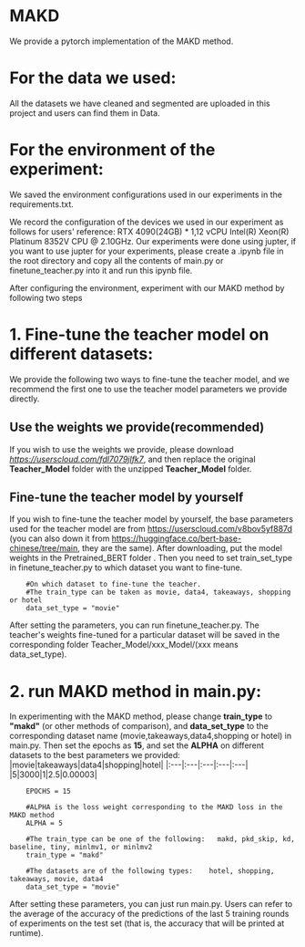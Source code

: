 # MAKD
We provide a pytorch implementation of the MAKD method.

# For the data we used:
All the datasets we have cleaned and segmented are uploaded in this project and users can find them in Data.

# For the environment of the experiment:
We saved the environment configurations used in our experiments in the requirements.txt.

We record the configuration of the devices we used in our experiment as follows for users' reference: RTX 4090(24GB) * 1,12 vCPU Intel(R) Xeon(R) Platinum 8352V CPU @ 2.10GHz. 
Our experiments were done using jupter, if you want to use jupter for your experiments, please create a .ipynb file in the root directory and copy all the contents of main.py or finetune_teacher.py into it and run this ipynb file.

After configuring the environment, experiment with our MAKD method by following two steps

# 1. Fine-tune the teacher model on different datasets:
We provide the following two ways to fine-tune the teacher model, and we recommend the first one to use the teacher model parameters we provide directly.

## Use the weights we provide(recommended)
If you wish to use the weights we provide, please download *https://userscloud.com/fdl7079jlfk7*, and then replace the original **Teacher_Model** folder with the unzipped **Teacher_Model** folder. 

## Fine-tune the teacher model by yourself
If you wish to fine-tune the teacher model by yourself, the base parameters used for the teacher model are from  https://userscloud.com/v8bov5yf887d (you can also down it from https://huggingface.co/bert-base-chinese/tree/main, they are the same). After downloading, put the model weights in the Pretrained_BERT folder . Then you need to set train_set_type in finetune_teacher.py to which dataset you want to fine-tune. 
```
    #On which dataset to fine-tune the teacher. 
    #The train_type can be taken as movie, data4, takeaways, shopping or hotel
    data_set_type = "movie"
```

After setting the parameters, you can run finetune_teacher.py. The teacher's weights fine-tuned for a particular dataset will be saved in the corresponding folder Teacher_Model/xxx_Model/(xxx means data_set_type).


# 2. run MAKD method in main.py:
In experimenting with the MAKD method, please change **train_type** to **"makd"** (or other methods of comparison), and **data_set_type** to the corresponding dataset name (movie,takeaways,data4,shopping or hotel) in main.py. Then set the epochs as **15**, and set the **ALPHA** on different datasets to the best parameters we provided: 
|movie|takeaways|data4|shopping|hotel|
|:---|:---|:---|:---|:---|
|5|3000|1|2.5|0.00003|
```
    EPOCHS = 15

    #ALPHA is the loss weight corresponding to the MAKD loss in the MAKD method
    ALPHA = 5
    
    #The train_type can be one of the following:   makd, pkd_skip, kd, baseline, tiny, minlmv1, or minlmv2
    train_type = "makd"

    #The datasets are of the following types:    hotel, shopping, takeaways, movie, data4
    data_set_type = "movie"
```
After setting these parameters, you can just run main.py. Users can refer to the average of the accuracy of the predictions of the last 5 training rounds of experiments on the test set (that is, the accuracy that will be printed at runtime). 

